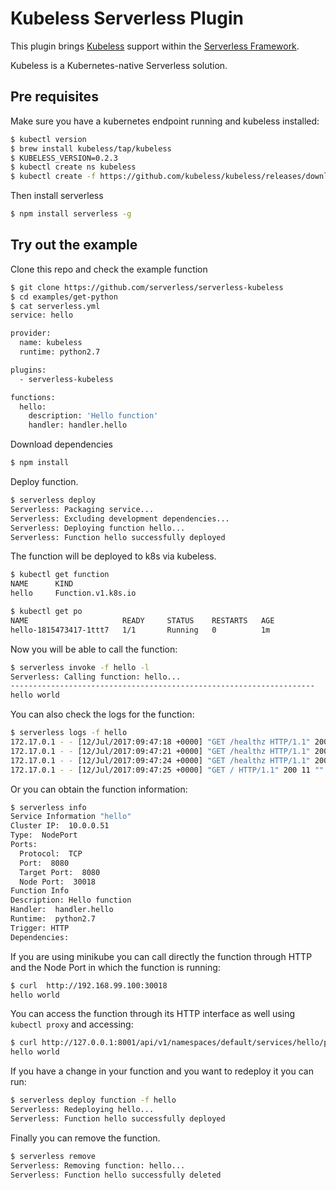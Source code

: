 # Kubeless Serverless Plugin

This plugin brings [Kubeless](https://github.com/kubeless/kubeless) support within the [Serverless Framework](https://github.com/serverless).

Kubeless is a Kubernetes-native Serverless solution.

## Pre requisites

Make sure you have a kubernetes endpoint running and kubeless installed:

```bash
$ kubectl version
$ brew install kubeless/tap/kubeless
$ KUBELESS_VERSION=0.2.3
$ kubectl create ns kubeless
$ kubectl create -f https://github.com/kubeless/kubeless/releases/download/v$KUBELESS_VERSION/kubeless-v$KUBELESS_VERSION.yaml
```

Then install serverless
```bash
$ npm install serverless -g
```

## Try out the example

Clone this repo and check the example function
```bash
$ git clone https://github.com/serverless/serverless-kubeless
$ cd examples/get-python
$ cat serverless.yml
service: hello

provider:
  name: kubeless
  runtime: python2.7

plugins:
  - serverless-kubeless

functions:
  hello:
    description: 'Hello function'
    handler: handler.hello
```

Download dependencies
```bash
$ npm install
```

Deploy function.
```bash
$ serverless deploy
Serverless: Packaging service...
Serverless: Excluding development dependencies...
Serverless: Deploying function hello...
Serverless: Function hello successfully deployed
```

The function will be deployed to k8s via kubeless.
```bash
$ kubectl get function
NAME      KIND
hello     Function.v1.k8s.io

$ kubectl get po
NAME                     READY     STATUS    RESTARTS   AGE
hello-1815473417-1ttt7   1/1       Running   0          1m
```

Now you will be able to call the function:
```bash
$ serverless invoke -f hello -l
Serverless: Calling function: hello...
--------------------------------------------------------------------
hello world
```

You can also check the logs for the function:
```bash
$ serverless logs -f hello
172.17.0.1 - - [12/Jul/2017:09:47:18 +0000] "GET /healthz HTTP/1.1" 200 2 "" "Go-http-client/1.1" 0/118
172.17.0.1 - - [12/Jul/2017:09:47:21 +0000] "GET /healthz HTTP/1.1" 200 2 "" "Go-http-client/1.1" 0/93
172.17.0.1 - - [12/Jul/2017:09:47:24 +0000] "GET /healthz HTTP/1.1" 200 2 "" "Go-http-client/1.1" 0/108
172.17.0.1 - - [12/Jul/2017:09:47:25 +0000] "GET / HTTP/1.1" 200 11 "" "" 0/316
```

Or you can obtain the function information:
```bash
$ serverless info
Service Information "hello"
Cluster IP:  10.0.0.51
Type:  NodePort
Ports:
  Protocol:  TCP
  Port:  8080
  Target Port:  8080
  Node Port:  30018
Function Info
Description: Hello function
Handler:  handler.hello
Runtime:  python2.7
Trigger: HTTP
Dependencies:
```

If you are using minikube you can call directly the function through HTTP and the Node Port in which the function is running:
```bash
$ curl  http://192.168.99.100:30018
hello world
```

You can access the function through its HTTP interface as well using `kubectl proxy` and accessing:
```bash
$ curl http://127.0.0.1:8001/api/v1/namespaces/default/services/hello/proxy/
hello world
```

If you have a change in your function and you want to redeploy it you can run:
```bash
$ serverless deploy function -f hello
Serverless: Redeploying hello...
Serverless: Function hello successfully deployed
```

Finally you can remove the function.
```bash
$ serverless remove
Serverless: Removing function: hello...
Serverless: Function hello successfully deleted
```
